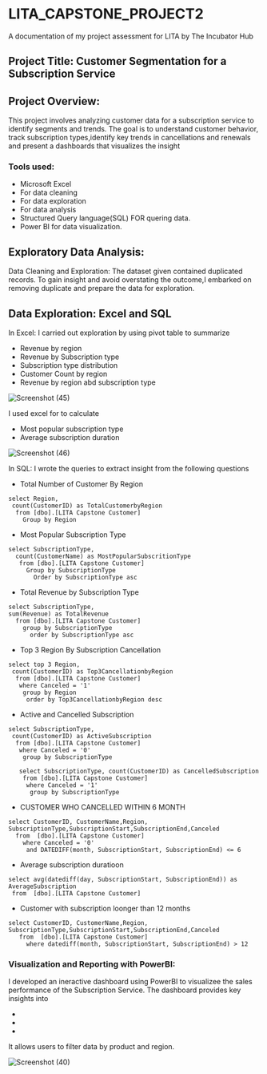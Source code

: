 # LITA_CAPSTONE_PROJECT2
A documentation of my project assessment for LITA by The Incubator Hub
## Project Title: Customer Segmentation for a Subscription Service

## Project Overview:
This project involves analyzing customer data for a subscription service to identify 
segments and trends. The goal is to understand customer behavior, track subscription types,identify key trends in cancellations and renewals and present a dashboards that visualizes the insight 
### Tools used:
- Microsoft Excel
 - For data cleaning
 - For data exploration
 - For data analysis
- Structured Query language(SQL) FOR quering data.
- Power BI for data visualization.

## Exploratory Data Analysis: 
Data Cleaning and Exploration: The dataset given contained duplicated records. To gain insight and avoid overstating the outcome,I embarked on removing duplicate and prepare the data for exploration.

## Data Exploration: Excel and SQL
In Excel: I carried out exploration by using pivot table to summarize
- Revenue by region
- Revenue by Subscription type
- Subscription type distribution
- Customer Count by region
- Revenue by region abd subscription type

![Screenshot (45)](https://github.com/user-attachments/assets/b3ba612e-b876-4424-af55-e84461d1607b)

I used excel for to calculate
- Most popular subscription type
- Average subscription duration

![Screenshot (46)](https://github.com/user-attachments/assets/99ec2ea3-223a-4172-86c3-d09d271b2da0)




In SQL: I wrote the queries to extract insight  from the following questions
- Total Number of Customer By Region
```
select Region,
 count(CustomerID) as TotalCustomerbyRegion
  from [dbo].[LITA Capstone Customer]
    Group by Region
```

- Most Popular Subscription Type
```
select SubscriptionType,
  count(CustomerName) as MostPopularSubscritionType
   from [dbo].[LITA Capstone Customer]
     Group by SubscriptionType
       Order by SubscriptionType asc
```

 - Total Revenue by Subscription Type
 ```
select SubscriptionType,
 sum(Revenue) as TotalRevenue
   from [dbo].[LITA Capstone Customer]
     group by SubscriptionType
       order by SubscriptionType asc
```

- Top 3 Region By Subscription Cancellation
```
select top 3 Region,
 count(CustomerID) as Top3CancellationbyRegion
  from [dbo].[LITA Capstone Customer]
   where Canceled = '1'
    group by Region
     order by Top3CancellationbyRegion desc
```

- Active and Cancelled Subscription
```
select SubscriptionType,
 count(CustomerID) as ActiveSubscription
  from [dbo].[LITA Capstone Customer]
   where Canceled = '0'
    group by SubscriptionType

   select SubscriptionType, count(CustomerID) as CancelledSubscription
    from [dbo].[LITA Capstone Customer]
     where Canceled = '1'
      group by SubscriptionType
```

- CUSTOMER WHO CANCELLED WITHIN 6 MONTH
```
select CustomerID, CustomerName,Region, SubscriptionType,SubscriptionStart,SubscriptionEnd,Canceled
  from  [dbo].[LITA Capstone Customer]
    where Canceled = '0'
     and DATEDIFF(month, SubscriptionStart, SubscriptionEnd) <= 6
```

- Average subscription duratioon
```  
select avg(datediff(day, SubscriptionStart, SubscriptionEnd)) as AverageSubscription
 from  [dbo].[LITA Capstone Customer]
```
- Customer with subscription loonger than 12 months
```
select CustomerID, CustomerName,Region, SubscriptionType,SubscriptionStart,SubscriptionEnd,Canceled
   from  [dbo].[LITA Capstone Customer]
     where datediff(month, SubscriptionStart, SubscriptionEnd) > 12
```

### Visualization and Reporting with PowerBI:


I developed an ineractive dashboard using PowerBI to visualizee the sales performance of the Subscription Service. The dashboard provides key insights into

-
-
-
It allows users to filter data by product and region.


![Screenshot (40)](https://github.com/user-attachments/assets/7281097c-3930-4c71-8a12-769ec37193b3)




